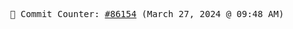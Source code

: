 <p align="center">
    <samp>
        📮 Commit Counter: <a href="https://github.com/Javascript-void0/Javascript-void0/commits/main">#86154</a> (March 27, 2024 @ 09:48 AM)
    </samp>
</p>